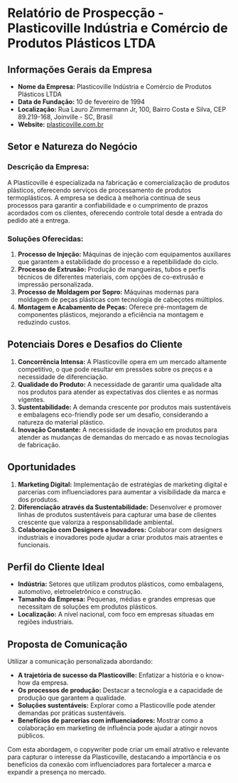 # Relatório de Prospecção - Plasticoville Indústria e Comércio de Produtos Plásticos LTDA

## Informações Gerais da Empresa

- **Nome da Empresa:** Plasticoville Indústria e Comércio de Produtos Plásticos LTDA
- **Data de Fundação:** 10 de fevereiro de 1994
- **Localização:** Rua Lauro Zimmermann Jr, 100, Bairro Costa e Silva, CEP 89.219-168, Joinville - SC, Brasil
- **Website:** [plasticoville.com.br](http://plasticoville.com.br/en/about-us/)

## Setor e Natureza do Negócio

### Descrição da Empresa:
A Plasticoville é especializada na fabricação e comercialização de produtos plásticos, oferecendo serviços de processamento de produtos termoplásticos. A empresa se dedica à melhoria contínua de seus processos para garantir a confiabilidade e o cumprimento de prazos acordados com os clientes, oferecendo controle total desde a entrada do pedido até a entrega.

### Soluções Oferecidas:
1. **Processo de Injeção:** Máquinas de injeção com equipamentos auxiliares que garantem a estabilidade do processo e a repetibilidade do ciclo.
2. **Processo de Extrusão:** Produção de mangueiras, tubos e perfis técnicos de diferentes materiais, com opções de co-extrusão e impressão personalizada.
3. **Processo de Moldagem por Sopro:** Máquinas modernas para moldagem de peças plásticas com tecnologia de cabeçotes múltiplos.
4. **Montagem e Acabamento de Peças:** Oferece pré-montagem de componentes plásticos, mejorando a eficiência na montagem e reduzindo custos.

## Potenciais Dores e Desafios do Cliente

1. **Concorrência Intensa:** A Plasticoville opera em um mercado altamente competitivo, o que pode resultar em pressões sobre os preços e a necessidade de diferenciação.
2. **Qualidade do Produto:** A necessidade de garantir uma qualidade alta nos produtos para atender as expectativas dos clientes e as normas vigentes.
3. **Sustentabilidade:** A demanda crescente por produtos mais sustentáveis e embalagens eco-friendly pode ser um desafio, considerando a natureza do material plástico.
4. **Inovação Constante:** A necessidade de inovação em produtos para atender as mudanças de demandas do mercado e as novas tecnologias de fabricação.

## Oportunidades

1. **Marketing Digital:** Implementação de estratégias de marketing digital e parcerias com influenciadores para aumentar a visibilidade da marca e dos produtos.
2. **Diferenciação através da Sustentabilidade:** Desenvolver e promover linhas de produtos sustentáveis para capturar uma base de clientes crescente que valoriza a responsabilidade ambiental.
3. **Colaboração com Designers e Inovadores:** Colaborar com designers industriais e inovadores pode ajudar a criar produtos mais atraentes e funcionais.

## Perfil do Cliente Ideal

- **Indústria:** Setores que utilizam produtos plásticos, como embalagens, automotivo, eletroeletrônico e construção.
- **Tamanho da Empresa:** Pequenas, médias e grandes empresas que necessitam de soluções em produtos plásticos.
- **Localização:** A nível nacional, com foco em empresas situadas em regiões industriais.

## Proposta de Comunicação

Utilizar a comunicação personalizada abordando:

- **A trajetória de sucesso da Plasticoville:** Enfatizar a história e o know-how da empresa.
- **Os processos de produção:** Destacar a tecnologia e a capacidade de produção que garantem a qualidade.
- **Soluções sustentáveis:** Explorar como a Plasticoville pode atender demandas por práticas sustentáveis.
- **Benefícios de parcerias com influenciadores:** Mostrar como a colaboração em marketing de influência pode ajudar a atingir novos públicos.

Com esta abordagem, o copywriter pode criar um email atrativo e relevante para capturar o interesse da Plasticoville, destacando a importância e os benefícios da conexão com influenciadores para fortalecer a marca e expandir a presença no mercado.